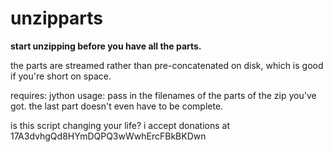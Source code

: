 unzipparts
==========

**start unzipping before you have all the parts.**

the parts are streamed rather than pre-concatenated on disk, which is good if you're short on space.

requires: jython
usage: pass in the filenames of the parts of the zip you've got. the last part doesn't even have to be complete.

is this script changing your life? i accept donations at 17A3dvhgQd8HYmDQPQ3wWwhErcFBkBKDwn
